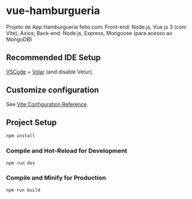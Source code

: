 # vue-hamburgueria

Projeto de App Hamburgueria feito com:
Front-end: Node.js, Vue.js 3 (com Vite), Axios;
Back-end: Node.js, Express, Mongoose (para acesso ao MongoDB) 

## Recommended IDE Setup

[VSCode](https://code.visualstudio.com/) + [Volar](https://marketplace.visualstudio.com/items?itemName=Vue.volar) (and disable Vetur).

## Customize configuration

See [Vite Configuration Reference](https://vitejs.dev/config/).

## Project Setup

```sh
npm install
```

### Compile and Hot-Reload for Development

```sh
npm run dev
```

### Compile and Minify for Production

```sh
npm run build
```
